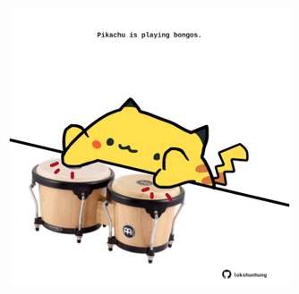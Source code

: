 <!-- built at 20/01/2022, 02:19:34 UTC -->
<p align="center">
  <img width="500" height="500" src="./ReadmeImage.svg">
</p>
